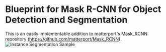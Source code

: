 # Blueprint for Mask R-CNN for Object Detection and Segmentation

This is an easily implementable addition to matterport's Mask_RCNN repository (https://github.com/matterport/Mask_RCNN).
![Instance Segmentation Sample](assets/street.png)


